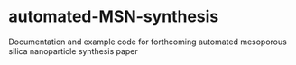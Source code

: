 # automated-MSN-synthesis
Documentation and example code for forthcoming automated mesoporous silica nanoparticle synthesis paper

